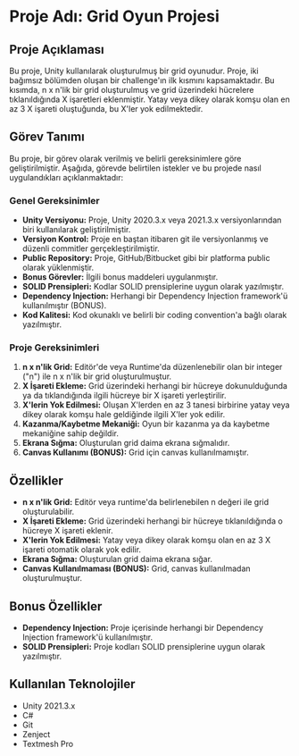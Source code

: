 # Proje Adı: Grid Oyun Projesi

## Proje Açıklaması
Bu proje, Unity kullanılarak oluşturulmuş bir grid oyunudur. Proje, iki bağımsız bölümden oluşan bir challenge'ın ilk kısmını kapsamaktadır. Bu kısımda, n x n'lik bir grid oluşturulmuş ve grid üzerindeki hücrelere tıklanıldığında X işaretleri eklenmiştir. Yatay veya dikey olarak komşu olan en az 3 X işareti oluştuğunda, bu X'ler yok edilmektedir. 

## Görev Tanımı
Bu proje, bir görev olarak verilmiş ve belirli gereksinimlere göre geliştirilmiştir. Aşağıda, görevde belirtilen istekler ve bu projede nasıl uygulandıkları açıklanmaktadır:

### Genel Gereksinimler
- **Unity Versiyonu:** Proje, Unity 2020.3.x veya 2021.3.x versiyonlarından biri kullanılarak geliştirilmiştir.
- **Versiyon Kontrol:** Proje en baştan itibaren git ile versiyonlanmış ve düzenli commitler gerçekleştirilmiştir.
- **Public Repository:** Proje, GitHub/Bitbucket gibi bir platforma public olarak yüklenmiştir.
- **Bonus Görevler:** İlgili bonus maddeleri uygulanmıştır.
- **SOLID Prensipleri:** Kodlar SOLID prensiplerine uygun olarak yazılmıştır.
- **Dependency Injection:** Herhangi bir Dependency Injection framework'ü kullanılmıştır (BONUS).
- **Kod Kalitesi:** Kod okunaklı ve belirli bir coding convention'a bağlı olarak yazılmıştır.

### Proje Gereksinimleri
1. **n x n'lik Grid:** Editör'de veya Runtime'da düzenlenebilir olan bir integer ("n") ile n x n'lik bir grid oluşturulmuştur.
2. **X İşareti Ekleme:** Grid üzerindeki herhangi bir hücreye dokunulduğunda ya da tıklandığında ilgili hücreye bir X işareti yerleştirilir.
3. **X'lerin Yok Edilmesi:** Oluşan X'lerden en az 3 tanesi birbirine yatay veya dikey olarak komşu hale geldiğinde ilgili X'ler yok edilir.
4. **Kazanma/Kaybetme Mekaniği:** Oyun bir kazanma ya da kaybetme mekaniğine sahip değildir.
5. **Ekrana Sığma:** Oluşturulan grid daima ekrana sığmalıdır.
6. **Canvas Kullanımı (BONUS):** Grid için canvas kullanılmamıştır.


## Özellikler
- **n x n'lik Grid:** Editör veya runtime'da belirlenebilen n değeri ile grid oluşturulabilir.
- **X İşareti Ekleme:** Grid üzerindeki herhangi bir hücreye tıklanıldığında o hücreye X işareti eklenir.
- **X'lerin Yok Edilmesi:** Yatay veya dikey olarak komşu olan en az 3 X işareti otomatik olarak yok edilir.
- **Ekrana Sığma:** Oluşturulan grid daima ekrana sığar.
- **Canvas Kullanılmaması (BONUS):** Grid, canvas kullanılmadan oluşturulmuştur.

## Bonus Özellikler
- **Dependency Injection:** Proje içerisinde herhangi bir Dependency Injection framework'ü kullanılmıştır.
- **SOLID Prensipleri:** Proje kodları SOLID prensiplerine uygun olarak yazılmıştır.

## Kullanılan Teknolojiler
- Unity 2021.3.x
- C#
- Git
- Zenject
- Textmesh Pro
